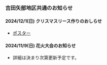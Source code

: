 ### 吉田矢部地区共通のお知らせ

#### 2024/12/1(日) クリスマスリース作りのおしらせ
- [ポスター](https://drive.google.com/file/d/1mXC4-KBLX0-UTaXbw6VzXzfyb50sNviI/view)

#### 2024/11/9(日) 花火大会のお知らせ
- 詳細は決まり次第更新予定です。
